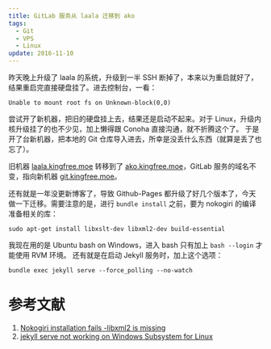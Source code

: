 ```yaml
---
title: GitLab 服务从 laala 迁移到 ako
tags: 
  - Git
  - VPS
  - Linux
update: 2016-11-10
---
```


昨天晚上升级了 laala 的系统，升级到一半 SSH 断掉了，本来以为重启就好了，结果重启完直接硬盘挂了。进去控制台，一看：

    Unable to mount root fs on Unknown-block(0,0)

尝试开了新机器，把旧的硬盘挂上去，结果还是启动不起来。对于 Linux，升级内核升级挂了的也不少见，加上懒得跟 Conoha 直接沟通，就不折腾这个了。
于是开了台新机器，把本地的 Git 仓库导入进去，所幸是没丢什么东西（就算是丢了也忘了）。

旧机器 [laala.kingfree.moe](http://laala.kingfree.moe) 转移到了 [ako.kingfree.moe](http://ako.kingfree.moe)，GitLab 服务的域名不变，指向新机器 [git.kingfree.moe](http://git.kingfree.moe)。

还有就是一年没更新博客了，导致 Github-Pages 都升级了好几个版本了，今天做一下迁移。需要注意的是，进行 `bundle install` 之前，要为 nokogiri 的编译准备相关的库：

    sudo apt-get install libxslt-dev libxml2-dev build-essential

我现在用的是 Ubuntu bash on Windows，进入 bash 只有加上 `bash --login` 才能使用 RVM 环境。
还有就是在启动 Jekyll 服务时，加上这个选项：

    bundle exec jekyll serve --force_polling --no-watch

# 参考文献

1. [Nokogiri installation fails -libxml2 is missing](http://stackoverflow.com/questions/6277456/nokogiri-installation-fails-libxml2-is-missing)
2. [jekyll serve not working on Windows Subsystem for Linux](https://github.com/jekyll/jekyll/issues/5233)
